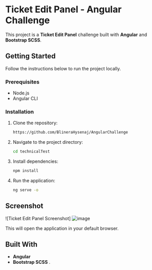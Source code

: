 # Ticket Edit Panel - Angular Challenge

This project is a **Ticket Edit Panel** challenge built with **Angular** and **Bootstrap SCSS**.

## Getting Started

Follow the instructions below to run the project locally.

### Prerequisites

- Node.js
- Angular CLI

### Installation

1. Clone the repository:

    ```bash
   https://github.com/BlineraHysenaj/AngularChallenge
    ```

2. Navigate to the project directory:

    ```bash
    cd technicalTest
    ```

3. Install dependencies:

    ```bash
    npm install
    ```

4. Run the application:

    ```bash
    ng serve -o
    ```

## Screenshot

![Ticket Edit Panel Screenshot]
![image](https://github.com/user-attachments/assets/085a37dd-063c-4e69-a4f2-8fc080e3c760)


This will open the application in your default browser.

## Built With

- **Angular**
- **Bootstrap SCSS**
.
